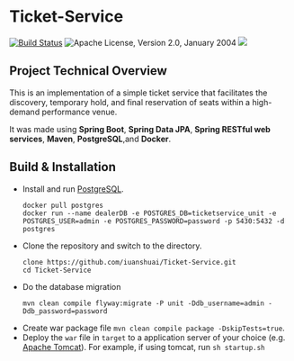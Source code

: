 # Ticket-Service
[![Build Status](https://travis-ci.com/iuanshuai/Ticket-Service.svg?branch=master)](https://travis-ci.com/iuanshuai/Ticket-Service)
![Apache License, Version 2.0, January 2004](https://img.shields.io/github/license/iuanshuai/Ticket-Service.svg?label=License)
![](https://img.shields.io/badge/Java-1.8-green.svg)

## Project Technical Overview

This is an implementation of a simple ticket service that facilitates the discovery, temporary hold, and final reservation of seats within a high-demand performance venue.

It was made using **Spring Boot**, **Spring Data JPA**, **Spring RESTful web services**, **Maven**, **PostgreSQL**,and **Docker**.

## Build & Installation

* Install and run [PostgreSQL](hhttps://www.postgresql.org).
    ```
    docker pull postgres
    docker run --name dealerDB -e POSTGRES_DB=ticketservice_unit -e POSTGRES_USER=admin -e POSTGRES_PASSWORD=password -p 5430:5432 -d postgres
    ``` 
* Clone the repository and switch to the directory.
    ```
    clone https://github.com/iuanshuai/Ticket-Service.git
    cd Ticket-Service
    ```
* Do the database migration
    ```
    mvn clean compile flyway:migrate -P unit -Ddb_username=admin -Ddb_password=password
    ```
* Create war package file `mvn clean compile package -DskipTests=true`.
* Deploy the `war` file in `target` to a application server of your choice (e.g. [Apache Tomcat](http://tomcat.apache.org/)). For example, if using tomcat, run `sh startup.sh`


